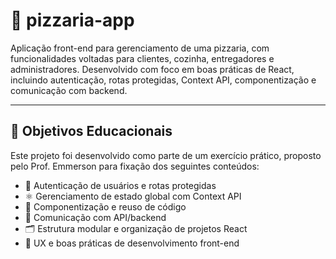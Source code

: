 # 🍕 pizzaria-app

Aplicação front-end para gerenciamento de uma pizzaria, com funcionalidades voltadas para clientes, cozinha, entregadores e administradores. Desenvolvido com foco em boas práticas de React, incluindo autenticação, rotas protegidas, Context API, componentização e comunicação com backend.

---

## 🧠 Objetivos Educacionais

Este projeto foi desenvolvido como parte de um exercício prático, proposto pelo Prof. Emmerson para fixação dos seguintes conteúdos:

- 🔐 Autenticação de usuários e rotas protegidas
- ⚛️ Gerenciamento de estado global com Context API
- 🧩 Componentização e reuso de código
- 🔌 Comunicação com API/backend
- 🗂️ Estrutura modular e organização de projetos React
- 🧠 UX e boas práticas de desenvolvimento front-end
